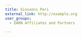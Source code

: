 ```yaml
---
title: Giovanni Peri
external_link: http://example.org
user_groups:
  - EARN Affiliates and Partners
  
---
```

